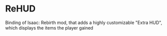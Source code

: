 # ReHUD
Binding of Isaac: Rebirth mod, that adds a highly customizable "Extra HUD", which displays the items the player gained 
